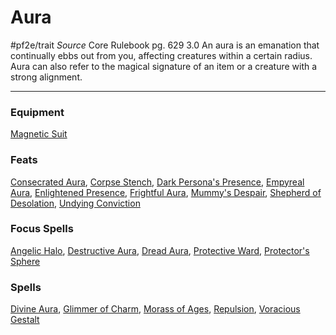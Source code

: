 # Aura
#pf2e/trait 
*Source* Core Rulebook pg. 629 3.0
An aura is an emanation that continually ebbs out from you, affecting creatures within a certain radius. Aura can also refer to the magical signature of an item or a creature with a strong alignment.

---

### Equipment
[Magnetic Suit](Magnetic%20Suit)

### Feats
[Consecrated Aura](Consecrated%20Aura), [Corpse Stench](Corpse%20Stench), [Dark Persona's Presence](Dark%20Persona's%20Presence), [Empyreal Aura](Empyreal%20Aura), [Enlightened Presence](Enlightened%20Presence), [Frightful Aura](Frightful%20Aura), [Mummy's Despair](Mummy's%20Despair), [Shepherd of Desolation](Shepherd%20of%20Desolation), [Undying Conviction](Undying%20Conviction)

### Focus Spells
[Angelic Halo](Angelic%20Halo.md), [Destructive Aura](Destructive%20Aura.md), [Dread Aura](Dread%20Aura.md), [Protective Ward](Protective%20Ward.md), [Protector's Sphere](Protector's%20Sphere.md)

### Spells
[Divine Aura](Divine%20Aura.md), [Glimmer of Charm](Glimmer%20of%20Charm.md), [Morass of Ages](Morass%20of%20Ages.md), [Repulsion](Repulsion.md), [Voracious Gestalt](Voracious%20Gestalt.md)